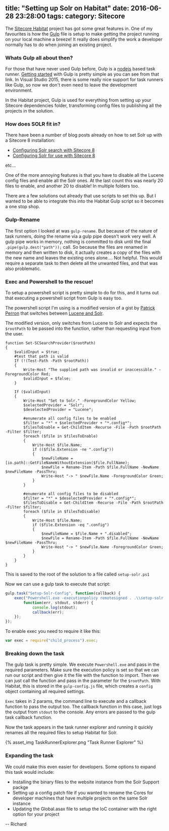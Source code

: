 title: "Setting up Solr on Habitat"
date: 2016-06-28 23:28:00
tags:
category: Sitecore
---

The [Sitecore Habitat](https://github.com/Sitecore/Habitat) project has got some great features in. One of my favourites is how the [Gulp](http://gulpjs.com/) file is setup to make getting the project running on your local machine a breeze! It really does simplify the work a developer normally has to do when joining an existing project.

### Whats Gulp all about then?
For those that have never used Gulp before, Gulp is a [nodejs](https://nodejs.org/en/) based task runner. [Getting started](https://github.com/gulpjs/gulp/blob/master/docs/getting-started.md) with Gulp is pretty simple as you can see from that link. In Visual Studio 2015, there is some really nice support for task runners like Gulp, so now we don't even need to leave the development environment.

In the Habitat project, Gulp is used for everything from setting up your Sitecore dependencies folder, transforming config files to publishing all the projects in the solution.

### How does SOLR fit in?
There have been a number of blog posts already on how to set Solr up with a Sitecore 8 installation: 

* [Configuring Solr search with Sitecore 8](http://goblinrockets.com/2015/01/30/configuring-solr-search-sitecore-8/)
* [Configuring Solr for use with Sitecore 8](https://sitecore-community.github.io/docs/search/solr/Configuring-Solr-for-use-with-Sitecore-8/)

etc...

One of the more annoying features is that you have to disable all the Lucene config files and enable all the Solr ones. At the last count this was nearly 20 files to enable, and another 20 to disable! In multiple folders too. 

There are a few solutions out already that use scripts to set this up. But I wanted to be able to integrate this into the Habitat Gulp script so it becomes a one stop shop.

### Gulp-Rename
The first option I looked at was `gulp-rename`. But because of the nature of task runners, doing the rename via a gulp pipe doesn't work very well. A gulp pipe works in memory, nothing is committed to disk until the final `.pipe(gulp.dest("path"));` call. So because the files are renamed in memory and then written to disk, it actually creates a copy of the files with the new name and leaves the existing ones alone.... Not helpful. This would require a separate task to then delete all the unwanted files, and that was also problematic.

### Exec and Powershell to the rescue!
To setup a powershell script is pretty simple to do for this, and it turns out that executing a powershell script from Gulp is easy too.

The powershell script I'm using is a modified version of a gist by [Patrick Perron](https://gist.github.com/patrickperrone) that switches between [Lucene and Solr](https://gist.github.com/patrickperrone/59b8745ee8b8ff9045b5).

The modified version, only switches from Lucene to Solr and expects the `$rootPath` to be passed into the function, rather than requesting input from the user.

```
function Set-SCSearchProvider($rootPath)
{
    $validInput = $true;
    #test that path is valid
    If (!(Test-Path -Path $rootPath))
    {
        Write-Host "The supplied path was invalid or inaccessible." -ForegroundColor Red;
        $validInput = $false;
    }

    If ($validInput)
    {
        Write-Host "Set to Solr." -ForegroundColor Yellow;
        $selectedProvider = "Solr";
        $deselectedProvider = "Lucene";

        #enumerate all config files to be enabled
        $filter = "*" + $selectedProvider + "*.config*";
        $filesToEnable = Get-ChildItem -Recurse -File -Path $rootPath -Filter $filter;
        foreach ($file in $filesToEnable)
        {
            Write-Host $file.Name;
            if (($file.Extension -ne ".config"))
            {
                $newFileName = [io.path]::GetFileNameWithoutExtension($file.FullName);
                $newFile = Rename-Item -Path $file.FullName -NewName $newFileName -PassThru;
                Write-Host "-> " $newFile.Name -ForegroundColor Green;
            }
        }

        #enumerate all config files to be disabled
        $filter = "*" + $deselectedProvider + "*.config*";
        $filesToDisable = Get-ChildItem -Recurse -File -Path $rootPath -Filter $filter;
        foreach ($file in $filesToDisable)
        {
            Write-Host $file.Name;
            if ($file.Extension -eq ".config")
            {
                $newFileName = $file.Name + ".disabled";
                $newFile = Rename-Item -Path $file.FullName -NewName $newFileName -PassThru;
                Write-Host "-> " $newFile.Name -ForegroundColor Green;
            }
        }
    }
}
```

This is saved to the root of the solution to a file called `setup-solr.ps1`

Now we can use a gulp task to execute that script:

```javascript
gulp.task("Setup-Solr-Config", function(callback) {
	exec("Powershell.exe -executionpolicy remotesigned . .\\setup-solr.ps1; Set-SCSearchProvider -rootPath '" + config.websiteRoot + "'",
		function(err, stdout, stderr) {
			console.log(stdout);
			callback(err);
	});
});
```

To enable exec you need to require it like this:
```javascript
var exec = require("child_process").exec;
```

### Breaking down the task
The gulp task is pretty simple. We execute `Powershell.exe` and pass in the required parameters. Make sure the execution policy is set so that we can run our script and then give it the file with the function to import. Then we can just call the function and pass in the parameter for the `$rootPath`. With Habitat, this is stored in the `gulp-config.js` file, which creates a `config` object containing all required settings.

`Exec` takes in 2 params, the command line to execute and a callback function to pass the output too. The callback function in this case, just logs the output from `stdout` to the console. Any errors are passed to the gulp task callback function.

Now the task appears in the task runner explorer and running it quickly renames all the required files to setup Habitat for Solr.

{% asset_img TaskRunnerExplorer.png "Task Runner Explorer" %}

### Expanding the task
We could make this even easier for developers. Some options to expand this task would include:

* Installing the binary files to the website instance from the Solr Support packge
* Setting up a config patch file if you wanted to rename the Cores for developer machines that have multiple projects on the same Solr instance
* Updating the Global.asax file to setup the IoC container with the right option for your project

-- Richard
